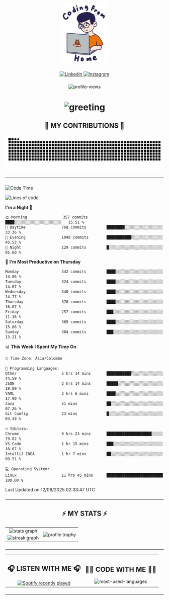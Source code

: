 <div align="center">
    <img width="150" src="./assets/top.gif" alt="top-image"/>
</div>

###    

<div align="center">
    <a href="https://www.linkedin.com/in/nureka-rodrigo/" target="_blank">
        <img src="https://user-images.githubusercontent.com/74038190/235294012-0a55e343-37ad-4b0f-924f-c8431d9d2483.gif" width="50px" alt="Linkedin"/>
    </a>
    <a href="https://www.instagram.com/nureka_rodrigo/" target="_blank">
        <img src="https://user-images.githubusercontent.com/74038190/235294013-a33e5c43-a01c-43f6-b44d-a406d8b4ab75.gif" width="50px"  alt="Instagram"/>
    </a>
</div>

###    

<div align="center">
    <img src="https://komarev.com/ghpvc/?username=nureka-rodrigo&color=blue" alt="profile-views"/>
</div> 

###    

<h1 align="center">
    <img src="https://readme-typing-svg.herokuapp.com/?font=Righteous&size=35&center=true&vCenter=true&width=500&height=70&duration=4000&lines=Hi+There!+👋;+I'm+Nureka+Rodrigo!;" alt="greeting"/>
</h1> 

###

<h2 align="center">🐍 MY CONTRIBUTIONS 🐍</h2>

<div align="center">
    <img alt="snake eating my contributions" src="https://raw.githubusercontent.com/nureka-rodrigo/nureka-rodrigo/output/github-contribution-grid-snake.svg"/>
</div> 

###

<hr/>

###

<!--START_SECTION:waka-->
![Code Time](http://img.shields.io/badge/Code%20Time-1%2C612%20hrs%2039%20mins-blue)

![Lines of code](https://img.shields.io/badge/From%20Hello%20World%20I%27ve%20Written-593.3%20thousand%20lines%20of%20code-blue)

**I'm a Night 🦉** 

```text
🌞 Morning                357 commits         ████░░░░░░░░░░░░░░░░░░░░░   15.51 % 
🌆 Daytime                768 commits         ████████░░░░░░░░░░░░░░░░░   33.36 % 
🌃 Evening                1048 commits        ███████████░░░░░░░░░░░░░░   45.53 % 
🌙 Night                  129 commits         █░░░░░░░░░░░░░░░░░░░░░░░░   05.60 % 
```
📅 **I'm Most Productive on Thursday** 

```text
Monday                   342 commits         ████░░░░░░░░░░░░░░░░░░░░░   14.86 % 
Tuesday                  324 commits         ████░░░░░░░░░░░░░░░░░░░░░   14.07 % 
Wednesday                340 commits         ████░░░░░░░░░░░░░░░░░░░░░   14.77 % 
Thursday                 370 commits         ████░░░░░░░░░░░░░░░░░░░░░   16.07 % 
Friday                   257 commits         ███░░░░░░░░░░░░░░░░░░░░░░   11.16 % 
Saturday                 365 commits         ████░░░░░░░░░░░░░░░░░░░░░   15.86 % 
Sunday                   304 commits         ███░░░░░░░░░░░░░░░░░░░░░░   13.21 % 
```


📊 **This Week I Spent My Time On** 

```text
🕑︎ Time Zone: Asia/Colombo

💬 Programming Languages: 
Other                    5 hrs 14 mins       ███████████░░░░░░░░░░░░░░   44.59 % 
JSON                     2 hrs 14 mins       █████░░░░░░░░░░░░░░░░░░░░   19.09 % 
YAML                     2 hrs 6 mins        ████░░░░░░░░░░░░░░░░░░░░░   17.90 % 
Java                     51 mins             ██░░░░░░░░░░░░░░░░░░░░░░░   07.26 % 
Git Config               23 mins             █░░░░░░░░░░░░░░░░░░░░░░░░   03.39 % 

🔥 Editors: 
Chrome                   9 hrs 23 mins       ████████████████████░░░░░   79.82 % 
VS Code                  1 hr 15 mins        ███░░░░░░░░░░░░░░░░░░░░░░   10.67 % 
IntelliJ IDEA            1 hr 7 mins         ██░░░░░░░░░░░░░░░░░░░░░░░   09.51 % 

💻 Operating System: 
Linux                    11 hrs 45 mins      █████████████████████████   100.00 % 
```


 Last Updated on 12/08/2025 02:33:47 UTC
<!--END_SECTION:waka-->

###

<hr/>

###

<h2 align="center">⚡ MY STATS ⚡</h2>

###    

<div align="center">
    <table>
        <tr>
            <td align="center">
                <img src="https://github-readme-stats.vercel.app/api?username=nureka-rodrigo&show_icons=true&count_private=true&theme=dark" alt="stats graph"/>
            </td>
            <td rowspan="2" align="center">
                <img align="center" src="https://github-profile-trophy.vercel.app/?username=nureka-rodrigo&theme=darkhub&no-bg=true&margin-w=5&margin-h=5&column=3" alt="profile trophy" />
            </td>
        </tr>
        <tr>
            <td align="center">
                <img src="https://streak-stats.demolab.com?user=nureka-rodrigo&theme=dark" alt="streak graph"/>
            </td>
        </tr>
    </table>
</div> 

###

<hr/>

<div align="center">
    <table>
        <tr>
            <td align="center">
                <h2>🎧 LISTEN WITH ME 🎧</h2>
                <a href="https://open.spotify.com/user/zjqfkmbawszam1irs05fwxsls">
                    <img src="https://spotify-recently-played-readme.vercel.app/api?user=zjqfkmbawszam1irs05fwxsls&count=5&unique=true" alt="Spotify recently played"  />
                </a>
            </td>
            <td align="center">
                <h2>👨‍💻 CODE WITH ME 👨‍💻</h2>
                <img src="https://github-readme-stats.vercel.app/api/wakatime?username=@nureka99&theme=dark&compact=True&langs_count=10" alt="most-used-languages"/>
            </td>
        </tr>
    </table>
</div> 

###

<hr/>
